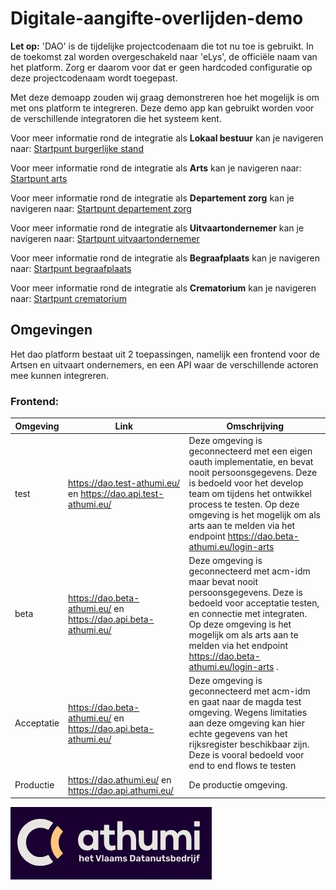 # Digitale-aangifte-overlijden-demo
**Let op:** 'DAO' is de tijdelijke projectcodenaam die tot nu toe is gebruikt. In de toekomst zal worden overgeschakeld naar 'eLys', de officiële naam van het platform. Zorg er daarom voor dat er geen hardcoded configuratie op deze projectcodenaam wordt toegepast.

Met deze demoapp zouden wij graag demonstreren hoe het mogelijk is om met ons platform te integreren.
Deze demo app kan gebruikt worden voor de verschillende integratoren die het systeem kent. 

Voor meer informatie rond de integratie als **Lokaal bestuur** kan je navigeren naar: [Startpunt burgerlijke stand](burgerlijke-stand/doc/README.md)

Voor meer informatie rond de integratie als **Arts** kan je navigeren naar: [Startpunt arts](vaststelling/doc/README.md)

Voor meer informatie rond de integratie als **Departement zorg** kan je navigeren naar: [Startpunt departement zorg](departementzorg/doc/README.md)

Voor meer informatie rond de integratie als **Uitvaartondernemer** kan je navigeren naar: [Startpunt uitvaartondernemer](uitvaart/doc/README.md)

Voor meer informatie rond de integratie als **Begraafplaats** kan je navigeren naar: [Startpunt begraafplaats](begraafplaats/doc/README.md)

Voor meer informatie rond de integratie als **Crematorium** kan je navigeren naar: [Startpunt crematorium](crematorium/doc/README.md)

## Omgevingen

Het dao platform bestaat uit 2 toepassingen, namelijk een frontend voor de Artsen en uitvaart ondernemers, en een API waar de verschillende actoren mee kunnen integreren.

### Frontend:
| Omgeving | Link                                                           | Omschrijving                                                                                                                                                                                                                                                                                            |
|----------|----------------------------------------------------------------|---------------------------------------------------------------------------------------------------------------------------------------------------------------------------------------------------------------------------------------------------------------------------------------------------------|
| test     | https://dao.test-athumi.eu/ en https://dao.api.test-athumi.eu/ | Deze omgeving is geconnecteerd met een eigen oauth implementatie, en bevat nooit persoonsgegevens. Deze is bedoeld voor het develop team om tijdens het ontwikkel process te testen. Op deze omgeving is het mogelijk om als arts aan te melden via het endpoint  https://dao.beta-athumi.eu/login-arts |
| beta | https://dao.beta-athumi.eu/ en https://dao.api.beta-athumi.eu/ | Deze omgeving is geconnecteerd met acm-idm maar bevat nooit persoonsgegevens. Deze is bedoeld voor acceptatie testen, en connectie met integraten. Op deze omgeving is het mogelijk om als arts aan te melden via het endpoint https://dao.beta-athumi.eu/login-arts .                                  |
| Acceptatie | https://dao.beta-athumi.eu/ en https://dao.api.beta-athumi.eu/ | Deze omgeving is geconnecteerd met acm-idm en gaat naar de magda test omgeving. Wegens limitaties aan deze omgeving kan hier echte gegevens van het rijksregister beschikbaar zijn. Deze is vooral bedoeld voor end to end flows te testen                                                              |
| Productie | https://dao.athumi.eu/ en https://dao.api.athumi.eu/ | De productie omgeving.                                                                                                                                                                                                                                                                                  |

![screenshot](static/athumi.jpg)